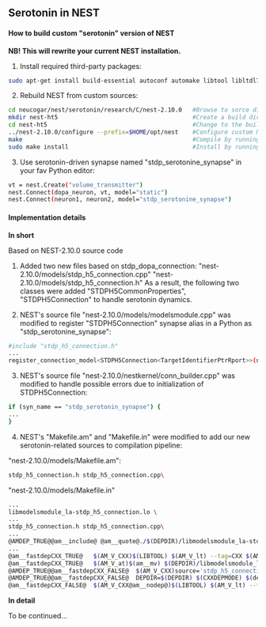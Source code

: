 ## Serotonin in NEST

#### How to build custom "serotonin" version of NEST
**NB! This will rewrite your current NEST installation.**

1) Install required third-party packages:
```bash
sudo apt-get install build-essential autoconf automake libtool libltdl7-dev libreadline6-dev libncurses5-dev libgsl0-dev python-all-dev python-numpy python-scipy python-matplotlib ipython gsl-bin libgsl0-dev libgsl0-dbg
```
2) Rebuild NEST from custom sources:
```bash
cd neucogar/nest/serotonin/research/C/nest-2.10.0 	#Browse to sorce dir
mkdir nest-ht5                             			#Create a build directory
cd nest-ht5                                 		#Change to the build directory
../nest-2.10.0/configure --prefix=$HOME/opt/nest    #Configure custom NEST
make                                                #Compile by running
sudo make install                                   #Install by running
```

3) Use serotonin-driven synapse named "stdp_serotonine_synapse" in your fav Python editor:
```bash
vt = nest.Create("volume_transmitter")
nest.Connect(dopa_neuron, vt, model="static")
nest.Connect(neuron1, neuron2, model="stdp_serotonine_synapse")
```

#### Implementation details
**In short**

Based on NEST-2.10.0 source code

1) Added two new files based on stdp_dopa_connection:
"nest-2.10.0/models/stdp_h5_connection.cpp"
"nest-2.10.0/models/stdp_h5_connection.h"
As a result, the following two classes were added "STDPH5CommonProperties", "STDPH5Connection" to handle serotonin dynamics.

2) NEST's source file "nest-2.10.0/models/modelsmodule.cpp" was modified to register "STDPH5Connection" synapse alias in a Python as "stdp_serotonine_synapse":
```bash
#include "stdp_h5_connection.h"
...
register_connection_model<STDPH5Connection<TargetIdentifierPtrRport>>(net_, "stdp_serotonine_synapse");
```
3) NEST's source file "nest-2.10.0/nestkernel/conn_builder.cpp" was modified to handle possible errors due to initialization of STDPH5Connection:
```bash
if (syn_name == "stdp_serotonin_synapse") {
...
}
```

4) NEST's "Makefile.am" and "Makefile.in" were modified to add our new serotonin-related sources to compilation pipeline:

"nest-2.10.0/models/Makefile.am":

```bash
stdp_h5_connection.h stdp_h5_connection.cpp\
```

"nest-2.10.0/models/Makefile.in"

```bash
...
libmodelsmodule_la-stdp_h5_connection.lo \
...
stdp_h5_connection.h stdp_h5_connection.cpp\
...
@AMDEP_TRUE@@am__include@ @am__quote@./$(DEPDIR)/libmodelsmodule_la-stdp_h5_connection.Plo@am__quote@
...
@am__fastdepCXX_TRUE@	$(AM_V_CXX)$(LIBTOOL) $(AM_V_lt) --tag=CXX $(AM_LIBTOOLFLAGS) $(LIBTOOLFLAGS) --mode=compile $(CXX) $(DEFS) $(DEFAULT_INCLUDES) $(INCLUDES) $(AM_CPPFLAGS) $(CPPFLAGS) $(libmodelsmodule_la_CXXFLAGS) $(CXXFLAGS) -MT libmodelsmodule_la-stdp_h5_connection.lo -MD -MP -MF $(DEPDIR)/libmodelsmodule_la-stdp_h5_connection.Tpo -c -o libmodelsmodule_la-stdp_h5_connection.lo `test -f 'stdp_h5_connection.cpp' || echo '$(srcdir)/'`stdp_h5_connection.cpp
@am__fastdepCXX_TRUE@	$(AM_V_at)$(am__mv) $(DEPDIR)/libmodelsmodule_la-stdp_h5_connection.Tpo $(DEPDIR)/libmodelsmodule_la-stdp_h5_connection.Plo
@AMDEP_TRUE@@am__fastdepCXX_FALSE@	$(AM_V_CXX)source='stdp_h5_connection.cpp' object='libmodelsmodule_la-stdp_h5_connection.lo' libtool=yes @AMDEPBACKSLASH@
@AMDEP_TRUE@@am__fastdepCXX_FALSE@	DEPDIR=$(DEPDIR) $(CXXDEPMODE) $(depcomp) @AMDEPBACKSLASH@
@am__fastdepCXX_FALSE@	$(AM_V_CXX@am__nodep@)$(LIBTOOL) $(AM_V_lt) --tag=CXX $(AM_LIBTOOLFLAGS) $(LIBTOOLFLAGS) --mode=compile $(CXX) $(DEFS) $(DEFAULT_INCLUDES) $(INCLUDES) $(AM_CPPFLAGS) $(CPPFLAGS) $(libmodelsmodule_la_CXXFLAGS) $(CXXFLAGS) -c -o libmodelsmodule_la-stdp_h5_connection.lo `test -f 'stdp_h5_connection.cpp' || echo '$(srcdir)/'`stdp_h5_connection.cpp
```
**In detail**

To be continued...


